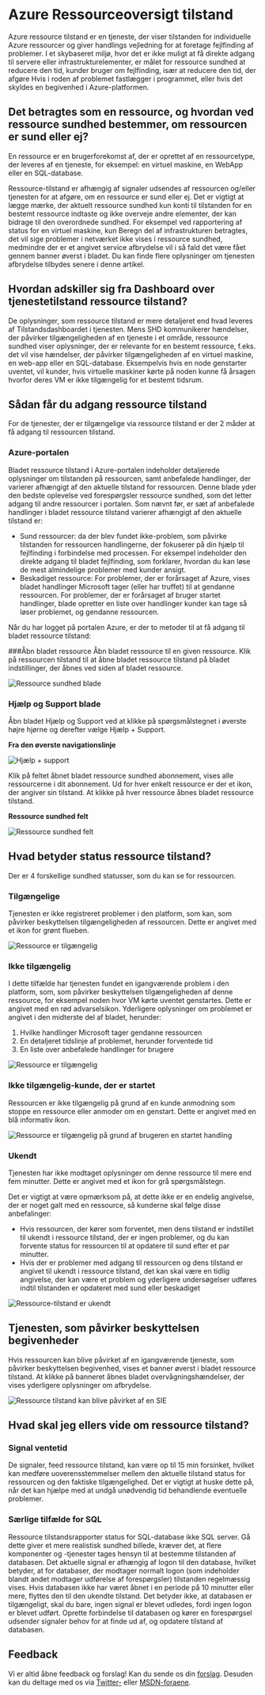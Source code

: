 <properties
   pageTitle="Azure sundhed Ressourceoversigt | Microsoft Azure"
   description="Oversigt over Azure ressource tilstand"
   services="Resource health"
   documentationCenter="dev-center-name"
   authors="BernardoAMunoz"
   manager=""
   editor=""/>

<tags
   ms.service="resource-health"
   ms.devlang="na"
   ms.topic="article"
   ms.tgt_pltfrm="na"
   ms.workload="Supportability"
   ms.date="06/01/2016"
   ms.author="BernardoAMunoz"/>

# <a name="azure-resource-health-overview"></a>Azure Ressourceoversigt tilstand

Azure ressource tilstand er en tjeneste, der viser tilstanden for individuelle Azure ressourcer og giver handlings vejledning for at foretage fejlfinding af problemer. I et skybaseret miljø, hvor det er ikke muligt at få direkte adgang til servere eller infrastrukturelementer, er målet for ressource sundhed at reducere den tid, kunder bruger om fejlfinding, især at reducere den tid, der afgøre Hvis i roden af problemet fastlægger i programmet, eller hvis det skyldes en begivenhed i Azure-platformen.

## <a name="what-is-considered-a-resource-and-how-does-resource-health-decides-if-the-resource-is-healthy-or-not"></a>Det betragtes som en ressource, og hvordan ved ressource sundhed bestemmer, om ressourcen er sund eller ej? 
En ressource er en brugerforekomst af, der er oprettet af en ressourcetype, der leveres af en tjeneste, for eksempel: en virtuel maskine, en WebApp eller en SQL-database. 

Ressource-tilstand er afhængig af signaler udsendes af ressourcen og/eller tjenesten for at afgøre, om en ressource er sund eller ej. Det er vigtigt at lægge mærke, der aktuelt ressource sundhed kun konti til tilstanden for en bestemt ressource indtaste og ikke overveje andre elementer, der kan bidrage til den overordnede sundhed. For eksempel ved rapportering af status for en virtuel maskine, kun Beregn del af infrastrukturen betragtes, det vil sige problemer i netværket ikke vises i ressource sundhed, medmindre der er et angivet service afbrydelse vil i så fald det være fået gennem banner øverst i bladet. Du kan finde flere oplysninger om tjenesten afbrydelse tilbydes senere i denne artikel. 

## <a name="how-is-resource-health-different-from-service-health-dashboard"></a>Hvordan adskiller sig fra Dashboard over tjenestetilstand ressource tilstand?

De oplysninger, som ressource tilstand er mere detaljeret end hvad leveres af Tilstandsdashboardet i tjenesten. Mens SHD kommunikerer hændelser, der påvirker tilgængeligheden af en tjeneste i et område, ressource sundhed viser oplysninger, der er relevante for en bestemt ressource, f.eks. det vil vise hændelser, der påvirker tilgængeligheden af en virtuel maskine, en web-app eller en SQL-database. Eksempelvis hvis en node genstarter uventet, vil kunder, hvis virtuelle maskiner kørte på noden kunne få årsagen hvorfor deres VM er ikke tilgængelig for et bestemt tidsrum.   

## <a name="how-to-access-resource-health"></a>Sådan får du adgang ressource tilstand
For de tjenester, der er tilgængelige via ressource tilstand er der 2 måder at få adgang til ressourcen tilstand.

### <a name="azure-portal"></a>Azure-portalen
Bladet ressource tilstand i Azure-portalen indeholder detaljerede oplysninger om tilstanden på ressourcen, samt anbefalede handlinger, der varierer afhængigt af den aktuelle tilstand for ressourcen. Denne blade yder den bedste oplevelse ved forespørgsler ressource sundhed, som det letter adgang til andre ressourcer i portalen. Som nævnt før, er sæt af anbefalede handlinger i bladet ressource tilstand varierer afhængigt af den aktuelle tilstand er:

* Sund ressourcer: da der blev fundet ikke-problem, som påvirke tilstanden for ressourcen handlingerne, der fokuserer på din hjælp til fejlfinding i forbindelse med processen. For eksempel indeholder den direkte adgang til bladet fejlfinding, som forklarer, hvordan du kan løse de mest almindelige problemer med kunder ansigt.
* Beskadiget ressource: For problemer, der er forårsaget af Azure, vises bladet handlinger Microsoft tager (eller har truffet) til at gendanne ressourcen. For problemer, der er forårsaget af bruger startet handlinger, blade opretter en liste over handlinger kunder kan tage så løser problemet, og gendanne ressourcen.  

Når du har logget på portalen Azure, er der to metoder til at få adgang til bladet ressource tilstand: 

###<a name="open-the-resource-blade"></a>Åbn bladet ressource
Åbn bladet ressource til en given ressource. Klik på ressourcen tilstand til at åbne bladet ressource tilstand på bladet indstillinger, der åbnes ved siden af bladet ressource. 

![Ressource sundhed blade](./media/resource-health-overview/resourceBladeAndResourceHealth.png)

### <a name="help-and-support-blade"></a>Hjælp og Support blade
Åbn bladet Hjælp og Support ved at klikke på spørgsmålstegnet i øverste højre hjørne og derefter vælge Hjælp + Support. 

**Fra den øverste navigationslinje**

![Hjælp + support](./media/resource-health-overview/HelpAndSupport.png)

Klik på feltet åbnet bladet ressource sundhed abonnement, vises alle ressourcerne i dit abonnement. Ud for hver enkelt ressource er der et ikon, der angiver sin tilstand. At klikke på hver ressource åbnes bladet ressource tilstand.

**Ressource sundhed felt**

![Ressource sundhed felt](./media/resource-health-overview/resourceHealthTile.png)

## <a name="what-does-my-resource-health-status-mean"></a>Hvad betyder status ressource tilstand?
Der er 4 forskellige sundhed statusser, som du kan se for ressourcen.

### <a name="available"></a>Tilgængelige
Tjenesten er ikke registreret problemer i den platform, som kan, som påvirker beskyttelsen tilgængeligheden af ressourcen. Dette er angivet med et ikon for grønt flueben. 

![Ressource er tilgængelig](./media/resource-health-overview/Available.png)

### <a name="unavailable"></a>Ikke tilgængelig

I dette tilfælde har tjenesten fundet en igangværende problem i den platform, som, som påvirker beskyttelsen tilgængeligheden af denne ressource, for eksempel noden hvor VM kørte uventet genstartes. Dette er angivet med en rød advarselsikon. Yderligere oplysninger om problemet er angivet i den midterste del af bladet, herunder: 

1.  Hvilke handlinger Microsoft tager gendanne ressourcen 
2.  En detaljeret tidslinje af problemet, herunder forventede tid
3.  En liste over anbefalede handlinger for brugere 

![Ressource er tilgængelig](./media/resource-health-overview/Unavailable.png)

### <a name="unavailable--customer-initiated"></a>Ikke tilgængelig-kunde, der er startet
Ressourcen er ikke tilgængelig på grund af en kunde anmodning som stoppe en ressource eller anmoder om en genstart. Dette er angivet med en blå informativ ikon. 

![Ressource er tilgængelig på grund af brugeren en startet handling](./media/resource-health-overview/userInitiated.png)

### <a name="unknown"></a>Ukendt
Tjenesten har ikke modtaget oplysninger om denne ressource til mere end fem minutter. Dette er angivet med et ikon for grå spørgsmålstegn. 

Det er vigtigt at være opmærksom på, at dette ikke er en endelig angivelse, der er noget galt med en ressource, så kunderne skal følge disse anbefalinger:

* Hvis ressourcen, der kører som forventet, men dens tilstand er indstillet til ukendt i ressource tilstand, der er ingen problemer, og du kan forvente status for ressourcen til at opdatere til sund efter et par minutter.
* Hvis der er problemer med adgang til ressourcen og dens tilstand er angivet til ukendt i ressource tilstand, det kan skal være en tidlig angivelse, der kan være et problem og yderligere undersøgelser udføres indtil tilstanden er opdateret med sund eller beskadiget

![Ressource-tilstand er ukendt](./media/resource-health-overview/unknown.png)

## <a name="service-impacting-events"></a>Tjenesten, som påvirker beskyttelsen begivenheder
Hvis ressourcen kan blive påvirket af en igangværende tjeneste, som påvirker beskyttelsen begivenhed, vises et banner øverst i bladet ressource tilstand. At klikke på banneret åbnes bladet overvågningshændelser, der vises yderligere oplysninger om afbrydelse.

![Ressource tilstand kan blive påvirket af en SIE](./media/resource-health-overview/serviceImpactingEvent.png)

## <a name="what-else-do-i-need-to-know-about-resource-health"></a>Hvad skal jeg ellers vide om ressource tilstand?

### <a name="signal-latency"></a>Signal ventetid
De signaler, feed ressource tilstand, kan være op til 15 min forsinket, hvilket kan medføre uoverensstemmelser mellem den aktuelle tilstand status for ressourcen og den faktiske tilgængelighed. Det er vigtigt at huske dette på, når det kan hjælpe med at undgå unødvendig tid behandlende eventuelle problemer. 

### <a name="special-case-for-sql"></a>Særlige tilfælde for SQL 
Ressource tilstandsrapporter status for SQL-database ikke SQL server. Gå dette giver et mere realistisk sundhed billede, kræver det, at flere komponenter og -tjenester tages hensyn til at bestemme tilstanden af databasen. Det aktuelle signal er afhængig af logon til den database, hvilket betyder, at for databaser, der modtager normalt logon (som indeholder blandt andet modtager udførelse af forespørgsler) tilstanden regelmæssig vises. Hvis databasen ikke har været åbnet i en periode på 10 minutter eller mere, flyttes den til den ukendte tilstand. Det betyder ikke, at databasen er tilgængeligt, skal du bare, ingen signal er blevet udledes, fordi ingen logon er blevet udført. Oprette forbindelse til databasen og kører en forespørgsel udsender signaler behov for at finde ud af, og opdatere tilstand af databasen.

## <a name="feedback"></a>Feedback
Vi er altid åbne feedback og forslag! Kan du sende os din [forslag](https://feedback.azure.com/forums/266794-support-feedback). Desuden kan du deltage med os via [Twitter-](https://twitter.com/azuresupport) eller [MSDN-foraene](https://social.msdn.microsoft.com/Forums/azure).

